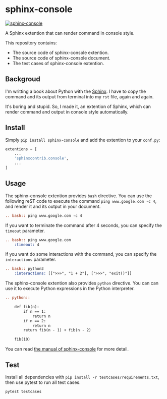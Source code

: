 # sphinx-console

[![sphinx-console](https://img.shields.io/badge/pypi-sphinx--console-brightgreen)](https://pypi.org/project/sphinx-console/)

A Sphinx extention that can render command in console style.

This repository contains:

- The source code of sphinx-console extention.
- The source code of sphinx-console document.
- The test cases of sphinx-console extention.

## Backgroud

I'm writting a book about Python with the [Sphinx](https://www.sphinx-doc.org/en/master/). I have to copy the command and its output from terminal into my `rst` file, again and again.

It's boring and stupid. So, I made it, an extention of Sphinx, which can render command and output in console style automatically.

## Install 

Simply `pip install sphinx-console` and add the extention to your `conf.py`:

``` python
extentions = [
    ...
    'sphinxcontrib.console',
    ...
]
```

## Usage

The sphinx-console extention provides `bash` directive.
You can use the following reST code to execute the command `ping www.google.com -c 4`, and render it and its output in your document.

``` rst
.. bash:: ping www.google.com -c 4
```

If you want to terminate the command after 4 seconds, you can specify the `timeout` parameter.

``` rst
.. bash:: ping www.google.com
    :timeout: 4
```

If you want do some interactions with the command, you can specify the `interactions` parameter.

``` rst
.. bash:: python3
    :interactions: [[">>>", "1 + 2"], [">>>", "exit()"]]
```

The sphinx-console extention also provides `python` directive.
You can can use it to execute Python expressions in the Python interpreter.

``` rst
.. python::

    def fib(n):
        if n == 1:
            return n
        if n == 2:
            return n
        return fib(n - 1) + fib(n - 2)

    fib(10)
```

You can read [the manual of sphinx-console](https://sphinx-console.readthedocs.io/) for more detail.

## Test

Install all dependencies with `pip install -r testcases/requirements.txt`, then use pytest to run all test cases.

``` bash
pytest testcases
```
